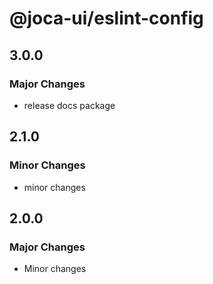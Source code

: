 # @joca-ui/eslint-config

## 3.0.0

### Major Changes

- release docs package

## 2.1.0

### Minor Changes

- minor changes

## 2.0.0

### Major Changes

- Minor changes
